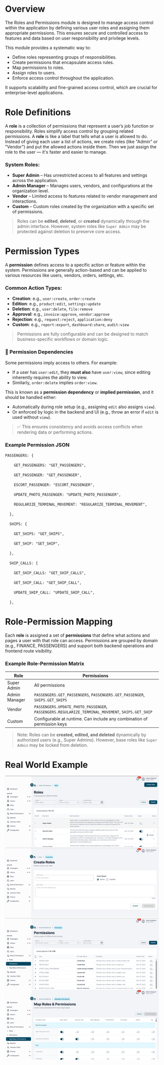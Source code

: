 # Overview

 The Roles and Permissions module is designed to manage access control within the application by defining various user roles and assigning them appropriate permissions. This ensures secure and controlled access to features and data based on user responsibility and privilege levels.

This module provides a systematic way to:
- Define roles representing groups of responsibilities.
- Create permissions that encapsulate access rules.
- Map permissions to roles.
- Assign roles to users.
- Enforce access control throughout the application.

It supports scalability and fine-grained access control, which are crucial for enterprise-level applications.

# Role Definitions
A **role** is a collection of permissions that represent a user’s job function or responsibility. Roles simplify access control by grouping related permissions.
A **role** is like a label that tells what a user is allowed to do. Instead of giving each user a list of actions, we create roles (like "Admin" or "Vendor") and put the allowed actions inside them. Then we just assign the role to the user — it's faster and easier to manage.

### System Roles:
- **Super Admin** – Has unrestricted access to all features and settings across the application.
- **Admin Manager** – Manages users, vendors, and configurations at the organization level.
- **Vendor** – Limited access to features related to vendor management and interactions.
- **Custom** – Custom roles created by the organization with a specific set of permissions.

> Roles can be **edited**, **deleted**, or **created** dynamically through the admin interface. However, system roles like `Super Admin` may be protected against deletion to preserve core access.

# Permission Types

A **permission** defines access to a specific action or feature within the system. Permissions are generally action-based and can be applied to various resources like users, vendors, orders, settings, etc.
### Common Action Types:
- **Creation**: e.g., `user:create`, `order:create`
- **Edition**: e.g., `product:edit`, `settings:update`
- **Deletion**: e.g., `user:delete`, `file:remove`
- **Approval**: e.g., `invoice:approve`, `vendor:approve`
- **Rejection**: e.g., `request:reject`, `application:deny`
- **Custom**: e.g., `report:export`, `dashboard:share`, `audit:view`

> Permissions are fully configurable and can be designed to match business-specific workflows or domain logic.

### 🔁 Permission Dependencies

Some permissions imply access to others. For example:
- If a user has `user:edit`, they **must also** have `user:view`, since editing inherently requires the ability to view.
- Similarly, `order:delete` implies `order:view`.

This is known as a **permission dependency** or **implied permission**, and it should be handled either:
- Automatically during role setup (e.g., assigning `edit` also assigns `view`).
- Or enforced by logic in the backend and UI (e.g., throw an error if `edit` is used without `view`).

> ✅ This ensures consistency and avoids access conflicts when rendering data or performing actions.
### Example Permission JSON
```
PASSENGERS: {

    GET_PASSENGERS: "GET_PASSENGERS",

    GET_PASSENGER: "GET_PASSENGER",

    ESCORT_PASSENGER: "ESCORT_PASSENGER",

    UPDATE_PHOTO_PASSENGER: "UPDATE_PHOTO_PASSENGER",

    REGULARIZE_TERMINAL_MOVEMENT: "REGULARIZE_TERMINAL_MOVEMENT",

  },

  SHIPS: {

    GET_SHIPS: "GET_SHIPS",

    GET_SHIP: "GET_SHIP",

  },

  SHIP_CALLS: {

    GET_SHIP_CALLS: "GET_SHIP_CALLS",

    GET_SHIP_CALL: "GET_SHIP_CALL",

    UPDATE_SHIP_CALL: "UPDATE_SHIP_CALL",

  },
```

# Role-Permission Mapping

Each **role** is assigned a set of **permissions** that define what actions and pages a user with that role can access. Permissions are grouped by domain (e.g., FINANCE, PASSENGERS) and support both backend operations and frontend route visibility.

### Example Role-Permission Matrix

| Role          | Permissions                                                                                      |
| ------------- | ------------------------------------------------------------------------------------------------ |
| Super Admin   | All permissions                                                                                  |
| Admin Manager | `PASSENGERS.GET_PASSENGERS`, `PASSENGERS.GET_PASSENGER`, `SHIPS.GET_SHIPS`                       |
| Vendor        | `PASSENGERS.UPDATE_PHOTO_PASSENGER`, `PASSENGERS.REGULARIZE_TERMINAL_MOVEMENT`, `SHIPS.GET_SHIP` |
| Custom        | Configurable at runtime. Can include any combination of permission keys                          |

> Note: Roles can be **created, edited, and deleted** dynamically by authorized users (e.g., Super Admins). However, base roles like `Super Admin` may be locked from deletion.
# Real World Example 
![Role Listing](./role-permission-assets/role-listing.png)
![Create Role](./role-permission-assets/create-roles.png)
![Permission Listing](./role-permission-assets/permission-listing.png)
![Role Permission Mapping](./role-permission-assets/role-map-permission.png)
